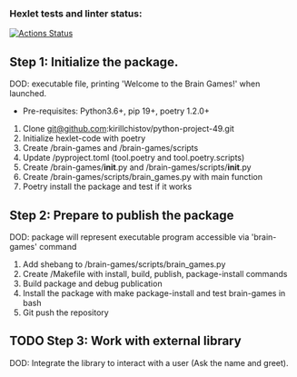 ### Hexlet tests and linter status:
[![Actions Status](https://github.com/kirillchistov/python-project-49/actions/workflows/hexlet-check.yml/badge.svg)](https://github.com/kirillchistov/python-project-49/actions)

## Step 1: Initialize the package. 
DOD: executable file, printing 'Welcome to the Brain Games!' when launched.
- Pre-requisites: Python3.6+, pip 19+, poetry 1.2.0+
1. Clone git@github.com:kirillchistov/python-project-49.git
2. Initialize hexlet-code with poetry
3. Create /brain-games and /brain-games/scripts
4. Update /pyproject.toml (tool.poetry and tool.poetry.scripts)
5. Create /brain-games/__init__.py and /brain-games/scripts/__init__.py
6. Create /brain-games/scripts/brain_games.py with main function
7. Poetry install the package and test if it works

## Step 2: Prepare to publish the package
DOD: package will represent executable program accessible via 'brain-games' command
1. Add shebang to /brain-games/scripts/brain_games.py
2. Create /Makefile with install, build, publish, package-install commands
3. Build package and debug publication
4. Install the package with make package-install and test brain-games in bash
5. Git push the repository

## TODO Step 3: Work with external library
DOD: Integrate the library to interact with a user (Ask the name and greet).
